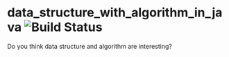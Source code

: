 # data_structure_with_algorithm_in_java ![Build Status](https://travis-ci.org/Linuxea/dataalgorithm_in_java.svg?branch=master)

Do you think data structure and algorithm are interesting?
